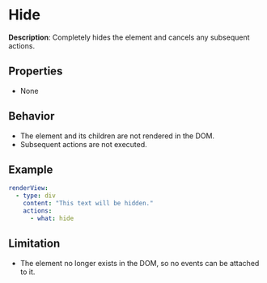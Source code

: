 # Hide

**Description**: Completely hides the element and cancels any subsequent actions.

## Properties
- None

## Behavior
- The element and its children are not rendered in the DOM.
- Subsequent actions are not executed.

## Example
```yaml
renderView:
  - type: div
    content: "This text will be hidden."
    actions:
      - what: hide
```

## Limitation
- The element no longer exists in the DOM, so no events can be attached to it. 